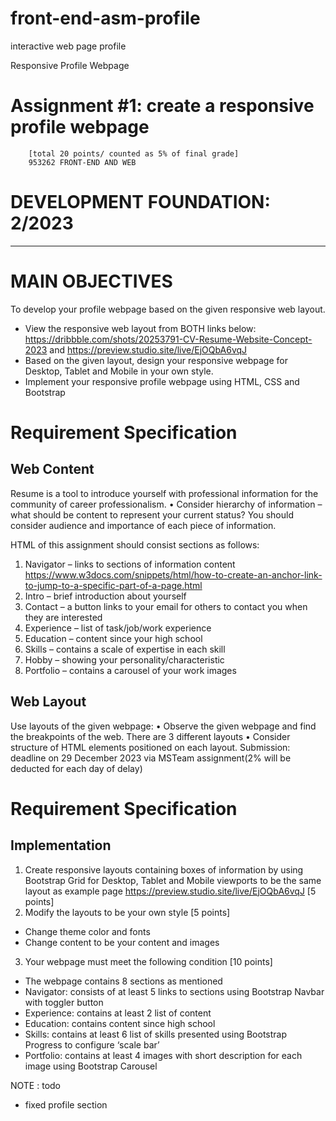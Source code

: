 # front-end-asm-profile
 interactive web page profile

Responsive Profile Webpage
# Assignment #1: create a responsive profile webpage 
        [total 20 points/ counted as 5% of final grade]
        953262 FRONT-END AND WEB 

# DEVELOPMENT FOUNDATION: 2/2023
---
# MAIN OBJECTIVES
To develop your profile webpage based on the given responsive web layout.
- View the responsive web layout from BOTH links below:
https://dribbble.com/shots/20253791-CV-Resume-Website-Concept-2023 and 
https://preview.studio.site/live/EjOQbA6vqJ
- Based on the given layout, design your responsive webpage for Desktop, Tablet and Mobile in your own style.
- Implement your responsive profile webpage using HTML, CSS and Bootstrap

# Requirement Specification
## Web Content
Resume is a tool to introduce yourself with professional information for the community of career professionalism.
    • Consider hierarchy of information – what should be 
    content to represent your current status? You should
    consider audience and importance of each piece of 
    information.

HTML of this assignment should consist sections as follows:
1. Navigator – links to sections of information content 
https://www.w3docs.com/snippets/html/how-to-create-an-anchor-link-to-jump-to-a-specific-part-of-a-page.html
2. Intro – brief introduction about yourself
3. Contact – a button links to your email for others to 
contact you when they are interested
4. Experience – list of task/job/work experience
5. Education – content since your high school
6. Skills – contains a scale of expertise in each skill
7. Hobby – showing your personality/characteristic
8. Portfolio – contains a carousel of your work images

## Web Layout
Use layouts of the given webpage:
    • Observe the given webpage and find the breakpoints 
    of the web. There are 3 different layouts
    • Consider structure of HTML elements positioned on 
    each layout.
Submission: deadline on 29 December 2023 
via MSTeam assignment(2% will be deducted for each day of delay)
# Requirement Specification
## Implementation
1. Create responsive layouts containing boxes of information 
by using Bootstrap Grid for Desktop, Tablet and Mobile
viewports to be the same layout as example page
https://preview.studio.site/live/EjOQbA6vqJ [5 points]
2. Modify the layouts to be your own style [5 points]
- Change theme color and fonts
- Change content to be your content and images
3. Your webpage must meet the following condition
[10 points]
- The webpage contains 8 sections as mentioned
- Navigator: consists of at least 5 links to sections using 
Bootstrap Navbar with toggler button
- Experience: contains at least 2 list of content 
- Education: contains content since high school
- Skills: contains at least 6 list of skills presented using 
Bootstrap Progress to configure ‘scale bar’
- Portfolio: contains at least 4 images with short 
description for each image using Bootstrap Carousel

NOTE : todo
- fixed profile section